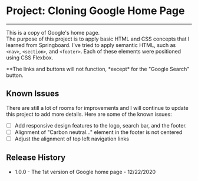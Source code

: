 # Project: Cloning Google Home Page

---

This is a copy of Google's home page.<br/>
The purpose of this project is to apply basic HTML and CSS concepts that I learned from Springboard. I've tried to apply semantic HTML, such as `<nav>`, `<section>`, and `<footer>`. Each of these elements were positioned using CSS Flexbox. <br/>

*\*The links and buttons will not function, *except\* for the "Google Search" button.

## Known Issues

There are still a lot of rooms for improvements and I will continue to update this project to add more details. Here are some of the known issues:<br/>

- [ ] Add responsive design features to the logo, search bar, and the footer.
- [ ] Alignment of "Carbon neutral..." element in the footer is not centered
- [ ] Adjust the alignment of top left navigation links

## Release History

- 1.0.0 - The 1st version of Google home page - 12/22/2020
